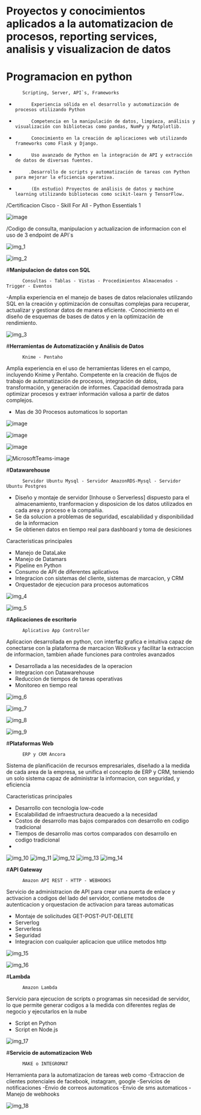 # Proyectos y conocimientos aplicados a la automatizacion de procesos, reporting services, analisis y visualizacion de datos

# **Programacion en python**

          Scripting, Server, API`s, Frameworks
-           Experiencia sólida en el desarrollo y automatización de procesos utilizando Python
-           Competencia en la manipulación de datos, limpieza, análisis y visualización con bibliotecas como pandas, NumPy y Matplotlib.
-           Conocimiento en la creación de aplicaciones web utilizando frameworks como Flask y Django.
-           Uso avanzado de Python en la integración de API y extracción de datos de diversas fuentes.
-          .Desarrollo de scripts y automatización de tareas con Python para mejorar la eficiencia operativa.
-           (En estudio) Proyectos de análisis de datos y machine learning utilizando bibliotecas como scikit-learn y TensorFlow.

/Certificacion Cisco - Skill For All - Python Essentials 1

![image](https://github.com/DataEngenieer/Proyectos_Datos/assets/127630511/8a815101-8daa-4757-be6f-e1ca4f8050f9)

/Codigo de consulta, manipulacion y actualizacion de informacion con el uso de 3 endpoint de API`s

![img_1](https://github.com/DataEngenieer/Proyectos_Datos/assets/127630511/229ef81e-4bb5-46c3-ac62-6a78a0e12432)

![img_2](https://github.com/DataEngenieer/Proyectos_Datos/assets/127630511/97a5de8b-7792-426b-8b07-8827b50e3b2e)


#**Manipulacion de datos con SQL**

          Consultas - Tablas - Vistas - Procedimientos Almacenados - Trigger - Eventos

-Amplia experiencia en el manejo de bases de datos relacionales utilizando SQL en la creación y optimización de consultas complejas para recuperar, actualizar y gestionar datos de manera eficiente. 
-Conocimiento en el diseño de esquemas de bases de datos y en la optimización de rendimiento.

![img_3](https://github.com/DataEngenieer/Proyectos_Datos/assets/127630511/6385575d-2f33-4878-9600-c63930da60e6)


#**Herramientas de Automatización y Análisis de Datos**

          Knime - Pentaho

Amplia experiencia en el uso de herramientas líderes en el campo, incluyendo Knime y Pentaho. Competente en la creación de flujos de trabajo de automatización de procesos, integración de datos, transformación, y generación de informes. Capacidad demostrada para optimizar procesos y extraer información valiosa a partir de datos complejos.

- Mas de 30 Procesos automaticos lo soportan

![image](https://github.com/DataEngenieer/Proyectos_Datos/assets/127630511/22d58e76-92c2-4582-877b-2970e1509e30)

![image](https://github.com/DataEngenieer/Proyectos_Datos/assets/127630511/9fc2208b-532c-47b9-ab76-4f2efa48ed22)

![image](https://github.com/DataEngenieer/Proyectos_Datos/assets/127630511/c6e899f0-aca2-42ec-951e-cb9274611c1b)

![MicrosoftTeams-image](https://github.com/DataEngenieer/Proyectos_Datos/assets/127630511/c8325f20-8859-4420-b11e-e8f0a9625a43)


#**Datawarehouse**

          Servidor Ubuntu Mysql - Servidor AmazonRDS-Mysql - Servidor Ubuntu Postgres

* Diseño y montaje de servidor [Inhouse o Serverless] dispuesto para el almacenamiento, tranformacion y disposicion  de los datos utilizados en cada area y proceso e la compañia.
* Se da solucion a problemas de seguridad, escalabilidad y disponibilidad de la informacion
* Se obtienen datos en tiempo real para dashboard y toma de desiciones

Caracteristicas principales

- Manejo de DataLake
- Manejo de Datamars
- Pipeline en Python
- Consumo de API de diferentes aplicativos
- Integracion con sistemas del cliente, sistemas de marcacion, y CRM
- Orquestador de ejecucion para procesos automaticos

![img_4](https://github.com/DataEngenieer/Proyectos_Datos/assets/127630511/db595f26-5266-46df-a793-575d82dc8240)

![img_5](https://github.com/DataEngenieer/Proyectos_Datos/assets/127630511/ae5f510b-bdbd-4c6c-b31e-12bed95f1d53)

#**Aplicaciones de escritorio**

          Aplicativo App Controller

Aplicacion desarrollada en python, con interfaz grafica e intuitiva capaz de conectarse con la plataforma de marcacion Wolkvox y facilitar la extraccion de informacion, tambien añade funciones para controles avanzados

- Desarrollada a las necesidades de la operacion
- Integracion con Datawarehouse
- Reduccion de tiempos de tareas operativas
- Monitoreo en tiempo real

![img_6](https://github.com/DataEngenieer/Proyectos_Datos/assets/127630511/8d72b6d7-eee2-43d7-871a-06957f9dd760)

![img_7](https://github.com/DataEngenieer/Proyectos_Datos/assets/127630511/971379dc-8caf-4aa0-8ce7-cc468947f14b)

![img_8](https://github.com/DataEngenieer/Proyectos_Datos/assets/127630511/4683ed76-d9bd-49b4-adff-ff233b65996d)

![img_9](https://github.com/DataEngenieer/Proyectos_Datos/assets/127630511/5db8c236-88d0-4f24-b1d2-4b54c95895a8)


#**Plataformas Web**

          ERP y CRM Ancora

Sistema de planificación de recursos empresariales, diseñado a la medida de cada area de la empresa, se unifica el concepto de ERP y CRM, teniendo un solo sistema capaz de administrar la informacion, con seguridad, y eficiencia

Caracteristicas principales

- Desarrollo con tecnologia low-code
- Escalabilidad de infraestructura deacuedo a la necesidad
- Costos de desarrollo mas bajos comparados con desarrollo en codigo tradicional
- Tiempos de desarrollo mas cortos comparados con desarrollo en codigo tradicional
- 
![img_10](https://github.com/DataEngenieer/Proyectos_Datos/assets/127630511/cd23b9a8-589d-4832-b591-5dca114dcbf7)
![img_11](https://github.com/DataEngenieer/Proyectos_Datos/assets/127630511/429fc725-691f-4a17-91e6-a6acafcb40ae)
![img_12](https://github.com/DataEngenieer/Proyectos_Datos/assets/127630511/c44c5d5b-3442-4de3-8ce8-a36667f8682c)
![img_13](https://github.com/DataEngenieer/Proyectos_Datos/assets/127630511/596a6c9e-ab49-4d97-bc7d-8dc009a51d16)
![img_14](https://github.com/DataEngenieer/Proyectos_Datos/assets/127630511/075b0e3d-850c-419a-835a-c52158944421)

#**API Gateway**

          Amazon API REST - HTTP - WEBHOOKS

Servicio de administracion de API para crear una puerta de enlace y activacion a codigos del lado del servidor, contiene metodos de autenticacion y orquestacion de activacion para tareas automaticas

- Montaje de solicitudes GET-POST-PUT-DELETE
- Serverlog
- Serverless
- Seguridad
- Integracion con cualquier aplicacion que utilice metodos http 

![img_15](https://github.com/DataEngenieer/Proyectos_Datos/assets/127630511/340d3425-56c2-4978-97e2-2dbe74acb53b)

![img_16](https://github.com/DataEngenieer/Proyectos_Datos/assets/127630511/069749b6-1f55-4525-bead-057a20bc75dc)

#**Lambda**

          Amazon Lambda

Servicio para ejecucion de scripts o programas sin necesidad de servidor, lo que permite generar codigos a la medida con diferentes reglas de negocio y ejecutarlos en la nube

- Script en Python
- Script en Node.js

![img_17](https://github.com/DataEngenieer/Proyectos_Datos/assets/127630511/cb8b511f-c37d-436a-8197-b2d0c9129e05)

#**Servicio de automatizacion Web**

          MAKE o INTEGROMAT

Herramienta para la automatizacion de tareas web como 
-Extraccion de clientes potenciales de facebook, instagram, google
-Servicios de notificaciones
-Envio de correos automaticos
-Envio de sms automaticos
-Manejo de webhooks

![img_18](https://github.com/DataEngenieer/Proyectos_Datos/assets/127630511/d0f9a5e5-ed4c-43e8-8772-38b1ca2ba17d)
